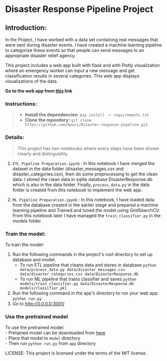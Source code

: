 # Disaster Response Pipeline Project

## __Introduction:__  
   In the Project, I have worked with a data set containing real messages that were sent during disaster events.
   I have created a machine learning pipeline to categorize these events so that people can send messages to an 
   appropriate disaster relief agency.
    
   This project includes a web app built with flask and with Plotly visualization where an emergency worker can input 
   a new message and get classification results in several categories. This web app displays visualizations of the data.  
    
 __Go to the web app from [this](https://view6914b2f4-3001.udacity-student-workspaces.com/) link__
    
  
    
    

### __Instructions:__
> - __Install the dependencies:__
    `pip install -r requirements.txt `
> - __Clone the repository:__ `git clone https://github.com/Apucs/Disaster-response-pipeline.git ` 

### __Details:__
> This project has two notebooks where every steps have been shown clearly and distinguishly.
1. ```ETL Pipeline Preparation.ipynb``` : In this notebook I have merged the dataset in the data folder 
    (disaster_messages.csv and disaster_categories.csv), then do some preprocessing to get the clean data. 
    I stored the clean data in sqlite database DisasterResponse.db which is also in the data folder. Finally,
    `process_data.py` in the data folder is created from this notebook to implement the web app.

2. ```ML Pipeline Preparation.ipynb``` : In this notebook, I have loaded data from the database created in the 
    earlier stage and prepared a machine learning pipeline and Trained and tuned the model using GridSearchCV. 
    From this notebook later I have managed the `train_classifier.py` in the models folder.

### __Train the model:__
To train the model-
1. Run the following commands in the project's root directory to set up database and model.
    - To run ETL pipeline that cleans data and stores in database
        `python data/process_data.py data/disaster_messages.csv data/disaster_categories.csv data/DisasterResponse.db`
    - To run ML pipeline that trains classifier and saves
        `python models/train_classifier.py data/DisasterResponse.db models/classifier.pkl`
2. Run the following command in the app's directory to run your web app.
    `python run.py`
3. Go to http://0.0.0.0:3001/

### __Use the pretrained model__
To use the pretrained model:   
    - Pretained model can be downloaded from [here](https://drive.google.com/file/d/1LMp5KkW5fd-rB_VAlSVc16H9UquxuR4r/view?usp=sharing)  
    - Place that model to ```model``` directory  
    - Then run `python run.py` from ```app``` directory
    
    
    
    
    
    

LICENSE: This project is licensed under the terms of the MIT license.
